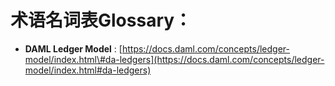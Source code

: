 # 术语名词表Glossary：

* **DAML Ledger Model** :  [https://docs.daml.com/concepts/ledger-model/index.html\#da-ledgers](https://docs.daml.com/concepts/ledger-model/index.html#da-ledgers)

